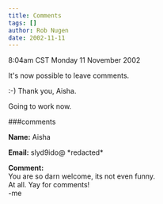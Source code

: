 ```yaml
---
title: Comments
tags: []
author: Rob Nugen
date: 2002-11-11
---
```


<p class=date>8:04am CST Monday 11 November 2002</p>

<p>It's now possible to leave comments.</p>

<p>:-)  Thank you, Aisha.</p>

<p>Going to work now.</p>

###comments

<p><b>Name:</b> Aisha
<p><b>Email:</b> slyd9ido@ *redacted*
<p><b>Comment:</b>
<br>You are so darn welcome, its not even funny. <br>
At all. Yay for comments!<br>
-me
